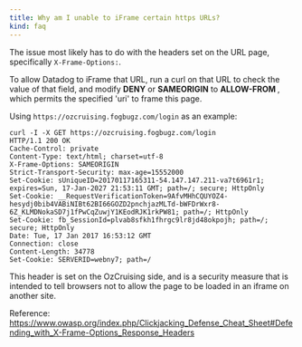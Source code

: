```yaml
---
title: Why am I unable to iFrame certain https URLs?
kind: faq
---
```


The issue most likely has to do with the headers set on the URL page, specifically `X-Frame-Options:`.

To allow Datadog to iFrame that URL, run a curl on that URL to check the value of that field, and modify **DENY** or **SAMEORIGIN** to **ALLOW-FROM <uri>**, which permits the specified 'uri' to frame this page.

Using `https://ozcruising.fogbugz.com/login` as an example:


```
curl -I -X GET https://ozcruising.fogbugz.com/login
HTTP/1.1 200 OK
Cache-Control: private
Content-Type: text/html; charset=utf-8
X-Frame-Options: SAMEORIGIN
Strict-Transport-Security: max-age=15552000
Set-Cookie: sUniqueID=20170117165311-54.147.147.211-va7t6961r1; expires=Sun, 17-Jan-2027 21:53:11 GMT; path=/; secure; HttpOnly
Set-Cookie: __RequestVerificationToken=9AfvMHhCQUYOZ4-hesydj0bib4VABiNIBt62BI66GOZD2pnchjazMLTd-bWFDrWxr8-6Z_KLMDNokaSD7j1fPwCqZuwjY1KEodRJK1rkPW81; path=/; HttpOnly
Set-Cookie: fb_SessionId=plvab8sfkh1fhrgc9lr8jd48okpojh; path=/; secure; HttpOnly
Date: Tue, 17 Jan 2017 16:53:12 GMT
Connection: close
Content-Length: 34778
Set-Cookie: SERVERID=webny7; path=/
```

This header is set on the OzCruising side, and is a security measure that is intended to tell browsers not to allow the page to be loaded in an iframe on another site.

Reference: https://www.owasp.org/index.php/Clickjacking_Defense_Cheat_Sheet#Defending_with_X-Frame-Options_Response_Headers



